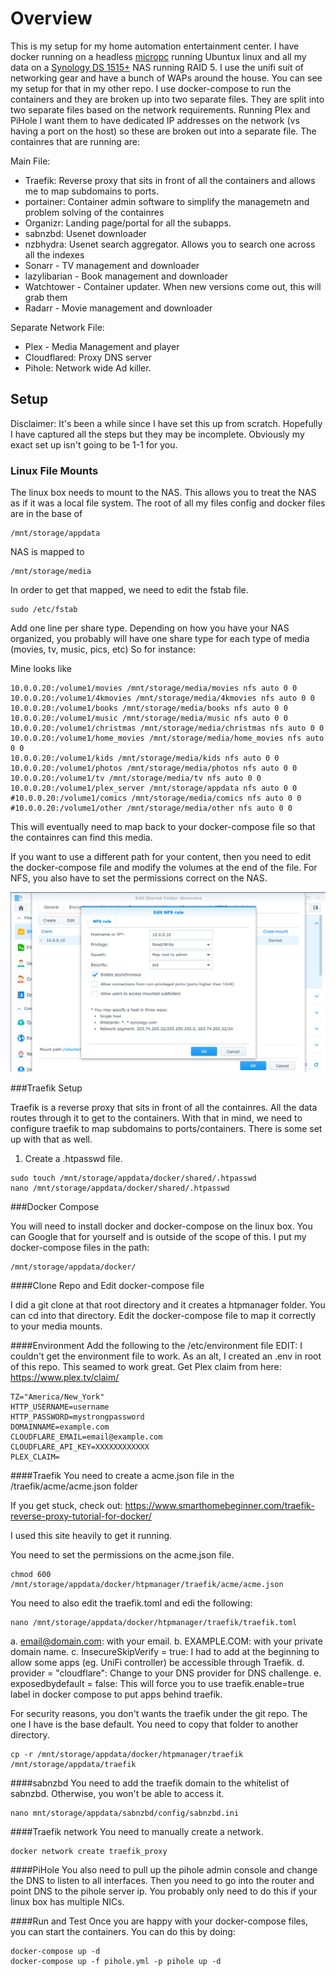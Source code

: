 # Overview

This is my setup for my home automation entertainment center.  I have docker running on a headless [micropc](https://www.amazon.com/dp/B00JQYJ8B8/?coliid=I13SMIGSEFBZRV&colid=A0LAA40HO9AX&psc=0&ref_=lv_ov_lig_dp_it) running Ubuntux linux and all my data on a [Synology DS 1515+](https://www.amazon.com/dp/B00PTGQJL4/?coliid=I2IHNIZG3QSPGN&colid=A0LAA40HO9AX&psc=0&ref_=lv_ov_lig_dp_it) NAS running RAID 5.  I use the unifi suit of networking gear and have a bunch of WAPs around the house.  You can see my setup for that in my other repo.  I use docker-compose to run the containers and they are broken up into two separate files.  They are split into two separate files based on the network requirements.  Running Plex and PiHole I want them to have dedicated IP addresses on the network (vs having a port on the host) so these are broken out into a separate file.  The containres that are running are:


Main File:
* Traefik: Reverse proxy that sits in front of all the containers and allows me to map subdomains to ports.
* portainer:  Container admin software to simplify the managemetn and problem solving of the containres
* Organizr: Landing page/portal for all the subapps.
* sabnzbd: Usenet downloader
* nzbhydra: Usenet search aggregator.  Allows you to search one across all the indexes
* Sonarr - TV management and downloader
* lazylibarian - Book management and downloader
* Watchtower - Container updater.  When new versions come out, this will grab them
* Radarr - Movie management and downloader


Separate Network File:
* Plex - Media Management and player
* Cloudflared: Proxy DNS server
* Pihole: Network wide Ad killer.  


## Setup

Disclaimer: It's been a while since I have set this up from scratch.  Hopefully I have captured all the steps but they may be incomplete.  Obviously my exact set up isn't going to be 1-1 for you.  


### Linux File Mounts

The linux box needs to mount to the NAS.  This allows you to treat the NAS as if it was a local file system.  The root of all my files config and docker files are in the base of

```
/mnt/storage/appdata
```

NAS is mapped to
```
/mnt/storage/media
```

In order to get that mapped, we need to edit the fstab file.
```
sudo /etc/fstab
```

Add one line per share type.  Depending on how you have your NAS organized, you probably will have one share type for each type of media (movies, tv, music, pics, etc)  So for instance:

Mine looks like
```
10.0.0.20:/volume1/movies /mnt/storage/media/movies nfs auto 0 0
10.0.0.20:/volume1/4kmovies /mnt/storage/media/4kmovies nfs auto 0 0
10.0.0.20:/volume1/books /mnt/storage/media/books nfs auto 0 0
10.0.0.20:/volume1/music /mnt/storage/media/music nfs auto 0 0
10.0.0.20:/volume1/christmas /mnt/storage/media/christmas nfs auto 0 0
10.0.0.20:/volume1/home_movies /mnt/storage/media/home_movies nfs auto 0 0
10.0.0.20:/volume1/kids /mnt/storage/media/kids nfs auto 0 0
10.0.0.20:/volume1/photos /mnt/storage/media/photos nfs auto 0 0
10.0.0.20:/volume1/tv /mnt/storage/media/tv nfs auto 0 0
10.0.0.20:/volume1/plex_server /mnt/storage/appdata nfs auto 0 0
#10.0.0.20:/volume1/comics /mnt/storage/media/comics nfs auto 0 0
#10.0.0.20:/volume1/other /mnt/storage/media/other nfs auto 0 0
```

This will eventually need to map back to your docker-compose file so that the containres can find this media.  


If you want to use a different path for your content, then you need to edit
the docker-compose file and modify the volumes at the end of the file.  For NFS, you also have to set the permissions correct on the NAS.  

![NAS NFS](/nas_nfs.png)

###Traefik Setup

Traefik is a reverse proxy that sits in front of all the containres.  All the data routes through it to get to the containers.  With that in mind, we need to configure traefik to map subdomains to ports/containers.  There is some set up with that as well.

1. Create a .htpasswd file.
```
sudo touch /mnt/storage/appdata/docker/shared/.htpasswd
nano /mnt/storage/appdata/docker/shared/.htpasswd
```

###Docker Compose

You will need to install docker and docker-compose on the linux box.  You can Google that for yourself and is outside of the scope of this.  I put my docker-compose files in the path:

```
/mnt/storage/appdata/docker/
```

####Clone Repo and Edit docker-compose file

I did a git clone at that root directory and it creates a htpmanager folder.  You can cd into that directory.  Edit the docker-compose file to map it correctly to your media mounts.  

####Environment
Add the following to the /etc/environment file
EDIT:  I couldn't get the environment file to work.  As an alt, I created an .env in root of this repo.  This seamed to work great.  Get Plex claim from here: https://www.plex.tv/claim/

```
TZ="America/New_York"
HTTP_USERNAME=username
HTTP_PASSWORD=mystrongpassword
DOMAINNAME=example.com
CLOUDFLARE_EMAIL=email@example.com
CLOUDFLARE_API_KEY=XXXXXXXXXXXX
PLEX_CLAIM=
```

####Traefik
You need to create a acme.json file in the /traefik/acme/acme.json folder

If you get stuck, check out:
https://www.smarthomebeginner.com/traefik-reverse-proxy-tutorial-for-docker/

I used this site heavily to get it running.  

You need to set the permissions on the acme.json file.
```
chmod 600 /mnt/storage/appdata/docker/htpmanager/traefik/acme/acme.json
```

You need to also edit the traefik.toml and edi the following:
```
nano /mnt/storage/appdata/docker/htpmanager/traefik/traefik.toml
```
a. email@domain.com: with your email.
b. EXAMPLE.COM: with your private domain name.
c. InsecureSkipVerify = true: I had to add at the beginning to allow some apps (eg. UniFi controller) be accessible through Traefik.
d. provider = "cloudflare": Change to your DNS provider for DNS challenge.
e. exposedbydefault = false: This will force you to use traefik.enable=true label in docker compose to put apps behind traefik.

For security reasons, you don't wants the traefik under the git repo.  The one I have is the base default.  You need to copy that folder to another directory.

```
cp -r /mnt/storage/appdata/docker/htpmanager/traefik /mnt/storage/appdata/traefik
```

####sabnzbd
You need to add the traefik domain to the whitelist of sabnzbd.  Otherwise, you won't be able to access it.
```
nano mnt/storage/appdata/sabnzbd/config/sabnzbd.ini
```

####Traefik network
You need to manually create a network.

```
docker network create traefik_proxy
```

####PiHole
You also need to pull up the pihole admin console and change the DNS to listen to all interfaces.  Then you need to go into the router and point DNS to the pihole server ip.  You probably only need to do this if your linux box has multiple NICs.

####Run and Test
Once you are happy with your docker-compose files, you can start the containers.  You can do this by doing:

```
docker-compose up -d
docker-compose up -f pihole.yml -p pihole up -d
```
